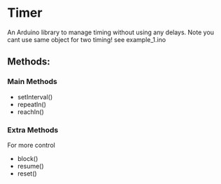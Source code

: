 # Timer

An Arduino library to manage timing without using any delays.
Note you cant use same object for two timing! see example_1.ino

## Methods:
### Main Methods
- setInterval()
- repeatIn()
- reachIn()
### Extra Methods
For more control
- block()
- resume()
- reset()

